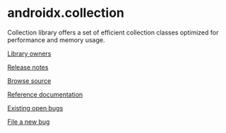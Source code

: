 # androidx.collection

Collection library offers a set of efficient collection classes optimized for performance and
memory usage.

[Library owners](OWNERS)

[Release notes](https://developer.android.com/jetpack/androidx/releases/collection)

[Browse source](https://android.googlesource.com/platform/frameworks/support/+/androidx-main/collection/)

[Reference documentation](https://developer.android.com/reference/androidx/classes.html)

[Existing open bugs](https://issuetracker.google.com/issues?q=componentid:460756%20status:open)

[File a new bug](https://issuetracker.google.com/issues/new?component=460756)
